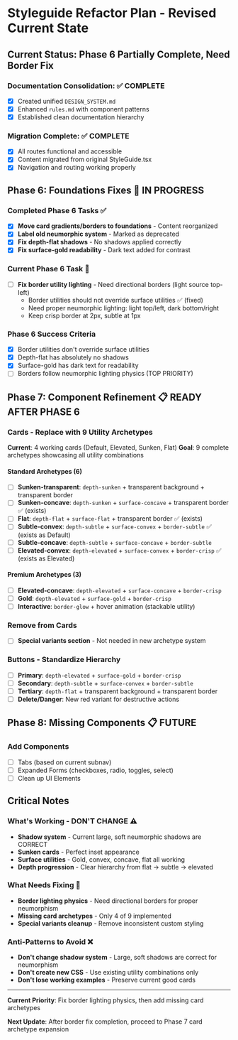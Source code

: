 # Styleguide Refactor Plan - Revised Current State

## Current Status: Phase 6 Partially Complete, Need Border Fix

### Documentation Consolidation: ✅ COMPLETE

- [x] Created unified `DESIGN_SYSTEM.md`
- [x] Enhanced `rules.md` with component patterns
- [x] Established clean documentation hierarchy

### Migration Complete: ✅ COMPLETE

- [x] All routes functional and accessible
- [x] Content migrated from original StyleGuide.tsx
- [x] Navigation and routing working properly

## Phase 6: Foundations Fixes 🔄 IN PROGRESS

### Completed Phase 6 Tasks ✅

- [x] **Move card gradients/borders to foundations** - Content reorganized
- [x] **Label old neumorphic system** - Marked as deprecated
- [x] **Fix depth-flat shadows** - No shadows applied correctly
- [x] **Fix surface-gold readability** - Dark text added for contrast

### Current Phase 6 Task 🔄

- [ ] **Fix border utility lighting** - Need directional borders (light source top-left)
  - Border utilities should not override surface utilities ✅ (fixed)
  - Need proper neumorphic lighting: light top/left, dark bottom/right
  - Keep crisp border at 2px, subtle at 1px

### Phase 6 Success Criteria

- [x] Border utilities don't override surface utilities
- [x] Depth-flat has absolutely no shadows
- [x] Surface-gold has dark text for readability
- [ ] Borders follow neumorphic lighting physics (TOP PRIORITY)

## Phase 7: Component Refinement 📋 READY AFTER PHASE 6

### Cards - Replace with 9 Utility Archetypes

**Current**: 4 working cards (Default, Elevated, Sunken, Flat)
**Goal**: 9 complete archetypes showcasing all utility combinations

#### Standard Archetypes (6)

- [ ] **Sunken-transparent**: `depth-sunken` + transparent background + transparent border
- [ ] **Sunken-concave**: `depth-sunken` + `surface-concave` + transparent border ✅ (exists)
- [ ] **Flat**: `depth-flat` + `surface-flat` + transparent border ✅ (exists)
- [ ] **Subtle-convex**: `depth-subtle` + `surface-convex` + `border-subtle` ✅ (exists as Default)
- [ ] **Subtle-concave**: `depth-subtle` + `surface-concave` + `border-subtle`
- [ ] **Elevated-convex**: `depth-elevated` + `surface-convex` + `border-crisp` ✅ (exists as Elevated)

#### Premium Archetypes (3)

- [ ] **Elevated-concave**: `depth-elevated` + `surface-concave` + `border-crisp`
- [ ] **Gold**: `depth-elevated` + `surface-gold` + `border-crisp`
- [ ] **Interactive**: `border-glow` + hover animation (stackable utility)

### Remove from Cards

- [ ] **Special variants section** - Not needed in new archetype system

### Buttons - Standardize Hierarchy

- [ ] **Primary**: `depth-elevated` + `surface-gold` + `border-crisp`
- [ ] **Secondary**: `depth-subtle` + `surface-convex` + `border-subtle`
- [ ] **Tertiary**: `depth-flat` + transparent background + transparent border
- [ ] **Delete/Danger**: New red variant for destructive actions

## Phase 8: Missing Components 📋 FUTURE

### Add Components

- [ ] Tabs (based on current subnav)
- [ ] Expanded Forms (checkboxes, radio, toggles, select)
- [ ] Clean up UI Elements

## Critical Notes

### What's Working - DON'T CHANGE ⚠️

- **Shadow system** - Current large, soft neumorphic shadows are CORRECT
- **Sunken cards** - Perfect inset appearance
- **Surface utilities** - Gold, convex, concave, flat all working
- **Depth progression** - Clear hierarchy from flat → subtle → elevated

### What Needs Fixing 🔧

- **Border lighting physics** - Need directional borders for proper neumorphism
- **Missing card archetypes** - Only 4 of 9 implemented
- **Special variants cleanup** - Remove inconsistent custom styling

### Anti-Patterns to Avoid ❌

- **Don't change shadow system** - Large, soft shadows are correct for neumorphism
- **Don't create new CSS** - Use existing utility combinations only
- **Don't lose working examples** - Preserve current good cards

---

**Current Priority**: Fix border lighting physics, then add missing card archetypes

**Next Update**: After border fix completion, proceed to Phase 7 card archetype expansion
